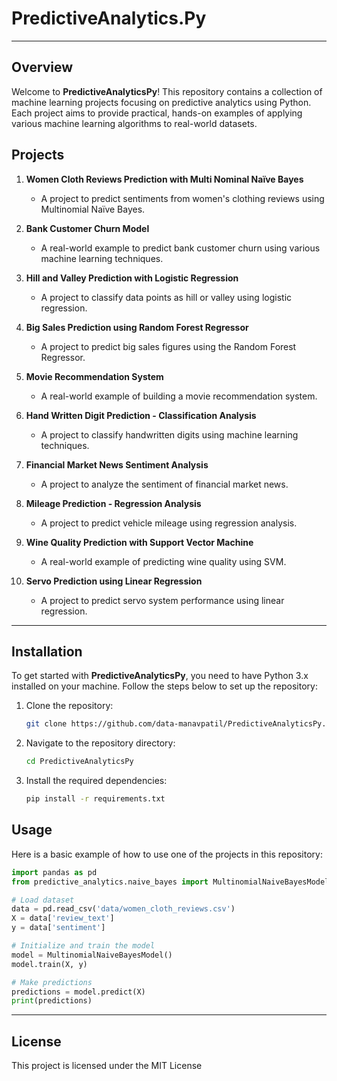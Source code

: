 # PredictiveAnalytics.Py

---
## Overview

Welcome to **PredictiveAnalyticsPy**! This repository contains a collection of machine learning projects focusing on predictive analytics using Python. Each project aims to provide practical, hands-on examples of applying various machine learning algorithms to real-world datasets.

## Projects

1. **Women Cloth Reviews Prediction with Multi Nominal Naïve Bayes**
    - A project to predict sentiments from women's clothing reviews using Multinomial Naïve Bayes.
    
2. **Bank Customer Churn Model**
    - A real-world example to predict bank customer churn using various machine learning techniques.
    
3. **Hill and Valley Prediction with Logistic Regression**
    - A project to classify data points as hill or valley using logistic regression.
    
4. **Big Sales Prediction using Random Forest Regressor**
    - A project to predict big sales figures using the Random Forest Regressor.
    
5. **Movie Recommendation System**
    - A real-world example of building a movie recommendation system.
    
6. **Hand Written Digit Prediction - Classification Analysis**
    - A project to classify handwritten digits using machine learning techniques.
    
7. **Financial Market News Sentiment Analysis**
    - A project to analyze the sentiment of financial market news.
    
8. **Mileage Prediction - Regression Analysis**
    - A project to predict vehicle mileage using regression analysis.
    
9. **Wine Quality Prediction with Support Vector Machine**
    - A real-world example of predicting wine quality using SVM.
    
10. **Servo Prediction using Linear Regression**
    - A project to predict servo system performance using linear regression.

---
## Installation

To get started with **PredictiveAnalyticsPy**, you need to have Python 3.x installed on your machine. Follow the steps below to set up the repository:

1. Clone the repository:
    ```sh
    git clone https://github.com/data-manavpatil/PredictiveAnalyticsPy.git
    ```
2. Navigate to the repository directory:
    ```sh
    cd PredictiveAnalyticsPy
    ```
3. Install the required dependencies:
    ```sh
    pip install -r requirements.txt
    ```

## Usage

Here is a basic example of how to use one of the projects in this repository:

```python
import pandas as pd
from predictive_analytics.naive_bayes import MultinomialNaiveBayesModel

# Load dataset
data = pd.read_csv('data/women_cloth_reviews.csv')
X = data['review_text']
y = data['sentiment']

# Initialize and train the model
model = MultinomialNaiveBayesModel()
model.train(X, y)

# Make predictions
predictions = model.predict(X)
print(predictions)
```
---
## License
This project is licensed under the MIT License

